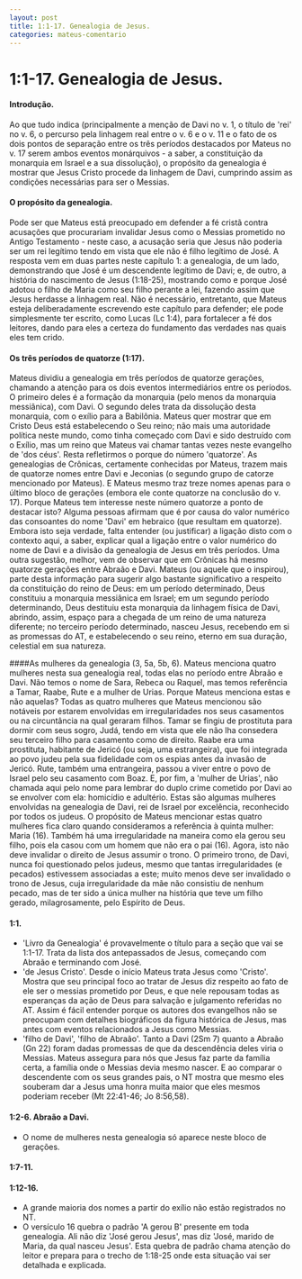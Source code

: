 ```yaml
---
layout: post
title: 1:1-17. Genealogia de Jesus.
categories: mateus-comentario
---
```


# 1:1-17. Genealogia de Jesus.

#### Introdução.

Ao que tudo indica (principalmente a menção de Davi no v. 1, o título de 'rei' no v. 6, o percurso pela linhagem real entre o v. 6 e o v. 11 e o fato de os dois pontos de separação entre os três períodos destacados por Mateus no v. 17 serem ambos eventos monárquivos - a saber, a constituição da monarquia em Israel e a sua dissolução), o propósito da genealogia é mostrar que Jesus Cristo procede da linhagem de Davi, cumprindo assim as condições necessárias para ser o Messias.

#### O propósito da genealogia.
Pode ser que Mateus está preocupado em defender a fé cristã contra acusações que procurariam invalidar Jesus como o Messias prometido no Antigo Testamento - neste caso, a acusação seria que Jesus não poderia ser um rei legítimo tendo em vista que ele não é filho legítimo de José. A resposta vem em duas partes neste capítulo 1: a genealogia, de um lado, demonstrando que José é um descendente legítimo de Davi; e, de outro, a história do nascimento de Jesus (1:18-25), mostrando como e porque José adotou o filho de Maria como seu filho perante a lei, fazendo assim que Jesus herdasse a linhagem real.
Não é necessário, entretanto, que Mateus esteja deliberadamente escrevendo este capítulo para defender; ele pode simplesmente ter escrito, como Lucas (Lc 1:4), para fortalecer a fé dos leitores, dando para eles a certeza do fundamento das verdades nas quais eles tem crido.

#### Os três períodos de quatorze (1:17).
Mateus dividiu a genealogia em três períodos de quatorze gerações, chamando a atenção para os dois eventos intermediários entre os períodos. O primeiro deles é a formação da monarquia (pelo menos da monarquia messiânica), com Davi. O segundo deles trata da dissolução desta monarquia, com o exílio para a Babilônia. Mateus quer mostrar que em Cristo Deus está estabelecendo o Seu reino; não mais uma autoridade política neste mundo, como tinha começado com Davi e sido destruído com o Exílio, mas um reino que Mateus vai chamar tantas vezes neste evangelho de 'dos céus'. 
Resta refletirmos o porque do número 'quatorze'. As genealogias de Crônicas, certamente conhecidas por Mateus, trazem mais de quatorze nomes entre Davi e Jeconias (o segundo grupo de catorze mencionado por Mateus). E Mateus mesmo traz treze nomes apenas para o último bloco de gerações (embora ele conte quatorze na conclusão do v. 17). Porque Mateus tem interesse neste número quatorze a ponto de destacar isto? Alguma pessoas afirmam que é por causa do valor numérico das consoantes do nome 'Davi' em hebraico (que resultam em quatorze). Embora isto seja verdade, falta entender (ou justificar) a ligação disto com o contexto aqui, a saber, explicar qual a ligação entre o valor numérico do nome de Davi e a divisão da genealogia de Jesus em três períodos. Uma outra sugestão, melhor, vem de observar que em Crônicas há mesmo quatorze gerações entre Abraão e Davi. Mateus (ou aquele que o inspirou), parte desta informação para sugerir algo bastante significativo a respeito da constituição do reino de Deus: em um período determinado, Deus constituiu a monarquia messiânica em Israel; em um segundo período determinando, Deus destituiu esta monarquia da linhagem física de Davi, abrindo, assim, espaço para a chegada de um reino de uma natureza diferente; no terceiro período determinado, nasceu Jesus, recebendo em si as promessas do AT, e estabelecendo o seu reino, eterno em sua duração, celestial em sua natureza.

####As mulheres da genealogia (3, 5a, 5b, 6). 
Mateus menciona quatro mulheres nesta sua genealogia real, todas elas no período entre Abraão e Davi. Não temos o nome de Sara, Rebeca ou Raquel, mas temos referência a Tamar, Raabe, Rute e a mulher de Urias. Porque Mateus menciona estas e não aquelas? Todas as quatro mulheres que Mateus mencionou são notáveis por estarem envolvidas em irregularidades nos seus casamentos ou na circuntância na qual geraram filhos. 
Tamar se fingiu de prostituta para dormir com seus sogro, Judá, tendo em vista que ele não lha consedera seu terceiro filho para casamento como de direito. Raabe era uma prostituta, habitante de Jericó (ou seja, uma estrangeira), que foi integrada ao povo judeu pela sua fidelidade com os espias antes da invasão de Jericó. Rute, também uma entrangeira, passou a viver entre o povo de Israel pelo seu casamento com Boaz. E, por fim, a 'mulher de Urias', não chamada aqui pelo nome para lembrar do duplo crime cometido por Davi ao se envolver com ela: homicídio e adultério. Estas são algumas mulheres envolvidas na genealogia de Davi, rei de Israel por excelência, reconhecido por todos os judeus.
O propósito de Mateus mencionar estas quatro mulheres fica claro quando consideramos a referência à quinta mulher: Maria (16). Também há uma irregularidade na maneira como ela gerou seu filho, pois ela casou com um homem que não era o pai (16). Agora, isto não deve invalidar o direito de Jesus assumir o trono. O primeiro trono, de Davi, nunca foi questionado pelos judeus, mesmo que tantas irregularidades (e pecados) estivessem associadas a este; muito menos deve ser invalidado o trono de Jesus, cuja irregularidade da mãe não consistiu de nenhum pecado, mas de ter sido a única mulher na história que teve um filho gerado, milagrosamente, pelo Espírito de Deus.

#### 1:1. 
- 'Livro da Genealogia' é provavelmente o título para a seção que vai se 1:1-17. Trata da lista dos antepassados de Jesus, começando com Abraão e terminando com José.
- 'de Jesus Cristo'. Desde o início Mateus trata Jesus como 'Cristo'. Mostra que seu principal foco ao tratar de Jesus diz respeito ao fato de ele ser o messias prometido por Deus, e que nele repousam todas as esperanças da ação de Deus para salvação e julgamento referidas no AT. Assim é fácil entender porque os autores dos evangelhos não se preocupam com detalhes biográficos da figura histórica de Jesus, mas antes com eventos relacionados a Jesus como Messias.
- 'filho de Davi', 'filho de Abraão'. Tanto a Davi (2Sm 7) quanto a Abraão (Gn 22) foram dadas promessas de que da descendência deles viria o Messias. Mateus assegura para nós que Jesus faz parte da família certa, a família onde o Messias devia mesmo nascer. E ao comparar o descendente com os seus grandes pais, o NT mostra que mesmo eles souberam dar a Jesus uma honra muita maior que eles mesmos poderiam receber (Mt 22:41-46; Jo 8:56,58).

#### 1:2-6. Abraão a Davi.
- O nome de mulheres nesta genealogia só aparece neste bloco de gerações.

#### 1:7-11.

#### 1:12-16.
- A grande maioria dos nomes a partir do exílio não estão registrados no NT.
- O versículo 16 quebra o padrão 'A gerou B' presente em toda genealogia. Ali não diz 'José gerou Jesus', mas diz 'José, marido de Maria, da qual nasceu Jesus'. Esta quebra de padrão chama atenção do leitor e prepara para o trecho de 1:18-25 onde esta situação vai ser detalhada e explicada.
